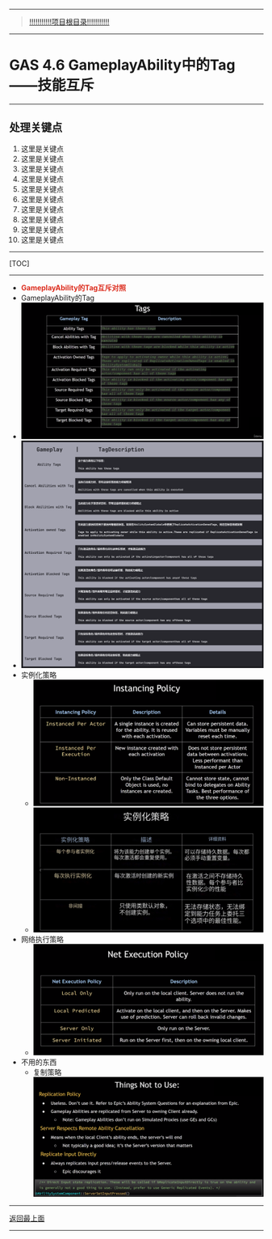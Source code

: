 ___________________________________________________________________________________________
> [!!!!!!!!!!!项目根目录!!!!!!!!!!!](./!!!!!!!!!!!项目目录!!!!!!!!!!!.md)

___________________________________________________________________________________________

# GAS 4.6 GameplayAbility中的Tag——技能互斥
___________________________________________________________________________________________
## 处理关键点
1. 这里是关键点
2. 这里是关键点
3. 这里是关键点
4. 这里是关键点
5. 这里是关键点
6. 这里是关键点
7. 这里是关键点
8. 这里是关键点
9. 这里是关键点
10. 这里是关键点
___________________________________________________________________________________________

[TOC]

___________________________________________________________________________________________

- <font color=#DC2D1E>**GameplayAbility的Tag互斥对照**</font>
- GameplayAbility的Tag
-  ![图片](https://github.com/liyunlong618/MyNote/blob/master/%E8%99%9A%E5%B9%BBC++/%E6%A8%A1%E5%9D%97/GAS/GAS%E7%AC%AC%E4%BA%8C%E5%AD%A3-%E6%9A%97%E9%BB%91%E7%A0%B4%E5%9D%8F%E7%A5%9ELike%E6%B8%B8%E6%88%8F/%E9%85%8D%E5%9B%BE/GAS_4.6/GAS%204.6%20GameplayAbility%E4%B8%AD%E7%9A%84Tag%E2%80%94%E2%80%94%E6%8A%80%E8%83%BD%E4%BA%92%E6%96%A5-%E5%B9%95%E5%B8%83%E5%9B%BE%E7%89%87-430545-983024.png?raw=true)
-  ![图片](https://github.com/liyunlong618/MyNote/blob/master/%E8%99%9A%E5%B9%BBC++/%E6%A8%A1%E5%9D%97/GAS/GAS%E7%AC%AC%E4%BA%8C%E5%AD%A3-%E6%9A%97%E9%BB%91%E7%A0%B4%E5%9D%8F%E7%A5%9ELike%E6%B8%B8%E6%88%8F/%E9%85%8D%E5%9B%BE/GAS_4.6/GAS%204.6%20GameplayAbility%E4%B8%AD%E7%9A%84Tag%E2%80%94%E2%80%94%E6%8A%80%E8%83%BD%E4%BA%92%E6%96%A5-%E5%B9%95%E5%B8%83%E5%9B%BE%E7%89%87-987985-624739.png?raw=true)
- 实例化策略
    -  ![图片](https://github.com/liyunlong618/MyNote/blob/master/%E8%99%9A%E5%B9%BBC++/%E6%A8%A1%E5%9D%97/GAS/GAS%E7%AC%AC%E4%BA%8C%E5%AD%A3-%E6%9A%97%E9%BB%91%E7%A0%B4%E5%9D%8F%E7%A5%9ELike%E6%B8%B8%E6%88%8F/%E9%85%8D%E5%9B%BE/GAS_4.6/GAS%204.6%20GameplayAbility%E4%B8%AD%E7%9A%84Tag%E2%80%94%E2%80%94%E6%8A%80%E8%83%BD%E4%BA%92%E6%96%A5-%E5%B9%95%E5%B8%83%E5%9B%BE%E7%89%87-300629-794101.png?raw=true)
    -  ![图片](https://github.com/liyunlong618/MyNote/blob/master/%E8%99%9A%E5%B9%BBC++/%E6%A8%A1%E5%9D%97/GAS/GAS%E7%AC%AC%E4%BA%8C%E5%AD%A3-%E6%9A%97%E9%BB%91%E7%A0%B4%E5%9D%8F%E7%A5%9ELike%E6%B8%B8%E6%88%8F/%E9%85%8D%E5%9B%BE/GAS_4.6/GAS%204.6%20GameplayAbility%E4%B8%AD%E7%9A%84Tag%E2%80%94%E2%80%94%E6%8A%80%E8%83%BD%E4%BA%92%E6%96%A5-%E5%B9%95%E5%B8%83%E5%9B%BE%E7%89%87-113326-328858.png?raw=true)
- 网络执行策略
    -  ![图片](https://github.com/liyunlong618/MyNote/blob/master/%E8%99%9A%E5%B9%BBC++/%E6%A8%A1%E5%9D%97/GAS/GAS%E7%AC%AC%E4%BA%8C%E5%AD%A3-%E6%9A%97%E9%BB%91%E7%A0%B4%E5%9D%8F%E7%A5%9ELike%E6%B8%B8%E6%88%8F/%E9%85%8D%E5%9B%BE/GAS_4.6/GAS%204.6%20GameplayAbility%E4%B8%AD%E7%9A%84Tag%E2%80%94%E2%80%94%E6%8A%80%E8%83%BD%E4%BA%92%E6%96%A5-%E5%B9%95%E5%B8%83%E5%9B%BE%E7%89%87-687904-423988.png?raw=true)
- 不用的东西
    - 复制策略 ![图片](https://github.com/liyunlong618/MyNote/blob/master/%E8%99%9A%E5%B9%BBC++/%E6%A8%A1%E5%9D%97/GAS/GAS%E7%AC%AC%E4%BA%8C%E5%AD%A3-%E6%9A%97%E9%BB%91%E7%A0%B4%E5%9D%8F%E7%A5%9ELike%E6%B8%B8%E6%88%8F/%E9%85%8D%E5%9B%BE/GAS_4.6/GAS%204.6%20GameplayAbility%E4%B8%AD%E7%9A%84Tag%E2%80%94%E2%80%94%E6%8A%80%E8%83%BD%E4%BA%92%E6%96%A5-%E5%B9%95%E5%B8%83%E5%9B%BE%E7%89%87-796052-568561.png?raw=true)

___________________________________________________________________________________________

[返回最上面](#处理关键点)
___________________________________________________________________________________________